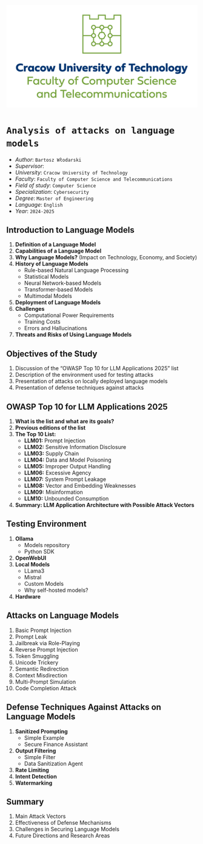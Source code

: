 ![PK](docs/pk.png)

# `Analysis of attacks on language models`

- _Author_: `Bartosz Włodarski`
- _Supervisor_:
- _University_: `Cracow University of Technology`
- _Faculty_: `Faculty of Computer Science and Telecommunications`
- _Field of study_: `Computer Science`
- _Specialization_: `Cybersecurity`
- _Degree_: `Master of Engineering`
- _Language_: `English`
- _Year_: `2024-2025`

## Introduction to Language Models

1. **Definition of a Language Model**
2. **Capabilities of a Language Model**
3. **Why Language Models?** (Impact on Technology, Economy, and Society)
4. **History of Language Models**
   - Rule-based Natural Language Processing
   - Statistical Models
   - Neural Network-based Models
   - Transformer-based Models
   - Multimodal Models
5. **Deployment of Language Models**
6. **Challenges**
   - Computational Power Requirements
   - Training Costs
   - Errors and Hallucinations
7. **Threats and Risks of Using Language Models**

## Objectives of the Study

1. Discussion of the “OWASP Top 10 for LLM Applications 2025” list
2. Description of the environment used for testing attacks
3. Presentation of attacks on locally deployed language models
4. Presentation of defense techniques against attacks

## OWASP Top 10 for LLM Applications 2025

1. **What is the list and what are its goals?**
2. **Previous editions of the list**
3. **The Top 10 List:**
   - **LLM01:** Prompt Injection
   - **LLM02:** Sensitive Information Disclosure
   - **LLM03:** Supply Chain
   - **LLM04:** Data and Model Poisoning
   - **LLM05:** Improper Output Handling
   - **LLM06:** Excessive Agency
   - **LLM07:** System Prompt Leakage
   - **LLM08:** Vector and Embedding Weaknesses
   - **LLM09:** Misinformation
   - **LLM10:** Unbounded Consumption
4. **Summary: LLM Application Architecture with Possible Attack Vectors**

## Testing Environment

1. **Ollama**
   - Models repository
   - Python SDK
2. **OpenWebUI**
3. **Local Models**
   - LLama3
   - Mistral
   - Custom Models
   - Why self-hosted models?
4. **Hardware**

## Attacks on Language Models

1. Basic Prompt Injection
2. Prompt Leak
3. Jailbreak via Role-Playing
4. Reverse Prompt Injection
5. Token Smuggling
6. Unicode Trickery
7. Semantic Redirection
8. Context Misdirection
9. Multi-Prompt Simulation
10. Code Completion Attack

## Defense Techniques Against Attacks on Language Models

1. **Sanitized Prompting**
   - Simple Example
   - Secure Finance Assistant
2. **Output Filtering**
   - Simple Filter
   - Data Sanitization Agent
3. **Rate Limiting**
4. **Intent Detection**
5. **Watermarking**

## Summary

1. Main Attack Vectors
2. Effectiveness of Defense Mechanisms
3. Challenges in Securing Language Models
4. Future Directions and Research Areas
